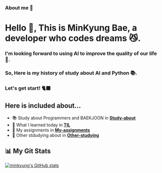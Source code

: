 ### About me 🐾

<h1 align="left"> Hello 👋, This is MinKyung Bae, a developer who codes dreams 😼.</h1>
<h3 align="left"> I'm looking forward to using AI to improve the quality of our life 🤖.</h3>
<h3 align="left"> So, Here is my history of study about AI and Python 📚.</h3>
<h3 align="left"> Let's get start! 🐈‍⬛</h3>

## Here is included about...
- 📚 Study about Programmers and BAEKJOON in [**Study-about**](https://github.com/minkyungbae/Study-about)
- 📝 What I learned today in [**TIL**](https://github.com/minkyungbae/TIL)
- 🧐 My assignments in [**My-assignments**](https://github.com/minkyungbae/My-assignments/tree/main)
- 🤔 Other stdudying about in [**Other-studying**](https://github.com/minkyungbae/Other-studying)

## 📊 My Git Stats<br>
[![minkyung's GitHub stats](https://github-readme-stats.vercel.app/api?username=minkyungbae&show_icons=true&hide=contribs,prs&cache_seconds=86400&theme=graywhite)](https://github.com/minkyungbae/github-readme-stats)
